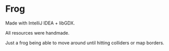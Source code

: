 # Frog

Made with IntelliJ IDEA + libGDX.

All resources were handmade.

Just a frog being able to move around until hitting colliders or map borders.
